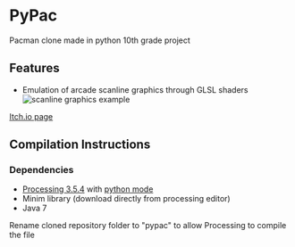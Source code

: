 # PyPac
Pacman clone made in python
10th grade project

## Features
- Emulation of arcade scanline graphics through GLSL shaders
![scanline graphics example](https://github.com/ankrisac/pyPac/doc/scanline.png)


[Itch.io page](https://ankrisac.itch.io/pypac)

## Compilation Instructions
### Dependencies
- [Processing 3.5.4](https://py.processing.org/) with [python mode](https://py.processing.org/)
- Minim library (download directly from processing editor)
- Java 7

Rename cloned repository folder to "pypac" to allow Processing to compile the file
